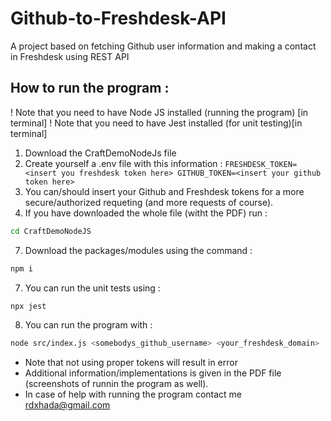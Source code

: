 # Github-to-Freshdesk-API
A project based on fetching Github user information and making a contact in Freshdesk using REST API
## How to run the program : 
! Note that you need to have Node JS installed (running the program) [in terminal]
! Note that you need to have Jest installed (for unit testing)[in terminal] 
1) Download the CraftDemoNodeJs file
2) Create yourself a .env file with this information : 
`
FRESHDESK_TOKEN=<insert you freshdesk token here>
GITHUB_TOKEN=<insert your github token here>
`
4) You can/should insert your Github and Freshdesk tokens for a more secure/authorized requeting (and more requests of course).
5) If you have downloaded the whole file (witht the PDF) run : 
```bash
cd CraftDemoNodeJS
```
7) Download the packages/modules using the command : 
```bash
npm i
```
7) You can run the unit tests using :
```bash
npx jest
```
8) You can run the program with : 
```bash
node src/index.js <somebodys_github_username> <your_freshdesk_domain>
```
- Note that not using proper tokens will result in error
- Additional information/implementations is given in the PDF file (screenshots of runnin the program as well).
- In case of help with running the program contact me rdxhada@gmail.com


